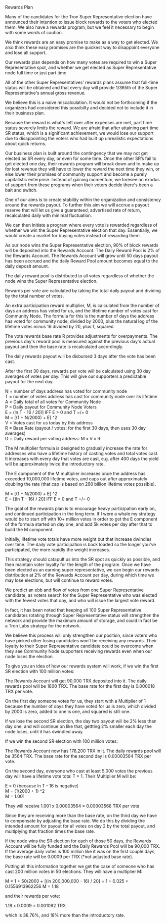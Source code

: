 Rewards Plan

Many of the candidates for the Tron Super Representative election have announced their intention to issue block rewards to the voters who elected them. We also have a rewards program, but we feel it necessary to begin with some words of caution. 

We think rewards are an easy promise to make as a way to get elected. We also think these easy promises are the quickest way to disappoint everyone and lose all support.

Our rewards plan depends on how many votes are required to win a Super Representative spot, and whether we get elected as Super Representative node full time or just part time.

All of the other Super Representatives' rewards plans assume that full-time status will be obtained and that every day will provide 1/365th of the Super Representative's annual gross revenue.

We believe this is a naive miscalculation. It would not be forthcoming if the organizers had considered this possibilty and decided not to include it in their business plan.

Because the reward is what's left over after expenses are met, part time status severely limits the reward. We are afraid that after attaining part time SR status, which is a significant achievement, we would lose our support due to disappointing the voters who had built up unrealistic expectations about quick returns.

Our business plan is built around the contingency that we may not get elected as SR every day, or even for some time. Once the other SR’s fail to get elected one day, their rewards program will break down and to make up for lost revenue they will have to lower the reward the next time they win, or else lower their promises of community support and become a purely capitalistic enterprise. Instead of gaining momentum, we foresee an exodus of support from these programs when their voters decide there's been a bait and switch.

One of our aims is to create stability within the organization and consistency around the rewards payout. To further this aim we will accrue a payout reserve that will let us give a guaranteed, advertised rate of return, recalculated daily with minimal fluctuation.

We can then initiate a program where every vote is rewarded regardless of whether we win the Super Representative election that day. Essentially, we would create a market for buying votes instead of rewarding them.

As our node wins the Super Representative election, 90% of block rewards will be deposited into the Rewards Account. The Daily Reward Pool is 2% of the Rewards Account. The Rewards Account will grow until 50 days payout has been accrued and the daily Reward Pool amount becomes equal to the daily deposit amount.

The daily reward pool is distributed to all votes regardless of whether the node wins the Super Representative election.

Rewards per vote are calculated by taking the total daily payout and dividing by the total number of votes. 

An extra participation reward multiplier, M, is calculated from the number of days an address has voted for us, and the lifetime number of votes cast for Community Node. The formula for this is the number of days the address has voted for community node, divided by 2000, plus the natural log of the lifetime votes minus 16 divided by 20, plus 1, squared.

The vote rewards base rate R provides adjustments for overpayments. The previous day's reward pool is measured against the previous day's actual payout and then the base rate is recalculated accordingly.

The daily rewards payout will be disbursed 3 days after the vote has been cast.

After the first 30 days, rewards per vote will be calculated using 30 day averages of votes per day. This will give our supporters a predictable payout for the next day.

N = number of days address has voted for community node  
T = number of votes address has cast for community node over its lifetime  
A = Daily total of all votes for Community Node  
P = Daily payout for Community Node Voters  
E = (ln T - 16 / 20)] IFF E > 0 and T =/= 0  
M = [(1 + N/2000) + E] ^2  
V = Votes cast for us today by this address  
R = Base Rate (payout / votes: for the first 30 days, then uses 30 day averages)  
D = Daily reward per voting address: M x V x R  


The M multiplier formula is designed to gradually increase the rate for addresses who have a lifetime history of casting votes and total votes cast. It increases with every day that votes are cast, e.g. after 400 days the yield will be approximately twice the introductory rate.

The E component of the M multiplier increases once the address has exceeded 10,000,000 lifetime votes, and caps out after approximately doubling the rate (that cap is based on 260 billion lifetime votes possible). 

M = [(1 + N/2000) + E] ^2  
E = [(ln T - 16) / 20] IFF E > 0 and T =/= 0

The goal of the rewards plan is to encourage heavy participation early on, and continued participation in the long term. If I were a whale my strategy would be to start off with 10+ million votes in order to get the E component of the formula started on day one, and add 5k votes per day after that to build the M component.

Initially, lifetime vote totals have more weight but that increase dwindles over time. The daily vote participation is back loaded so the longer you've participated, the more rapidly the weight increases.

This strategy should catapult us into the SR spot as quickly as possible, and then maintain voter loyalty for the length of the program. Once we have been elected as an earning super representative, we can begin our rewards distribution at 2% of the Rewards Account per day, during which time we may lose elections, but will continue to reward votes. 

We predict an ebb and flow of votes from one Super Representative candidate, as voters search for the Super Representative who was elected with the fewest votes that day, and who will issue the largest vote reward. 

In fact, it has been noted that keeping all 100 Super Representative candidates rotating through Super Representative status will strengthen the network and provide the maximum amount of storage, and could in fact be a Tron Labs strategy for the network.

We believe this process will only strengthen our position, since voters who have picked other losing candidates won’t be receiving any rewards. Their loyalty to their Super Representative candidate could be overcome when they see Community Node supporters receiving rewards even when our node loses the election.

To give you an idea of how our rewards system will work, if we win the first SR election with 100 million votes:

The Rewards Account will get 90,000 TRX deposited into it. The daily rewards pool will be 1800 TRX. The base rate for the first day is 0.000018 TRX per vote.

On the first day someone votes for us, they start with a Multiplier of 1 because the number of days they have voted for us is zero, which divided by 2000 is zero, added to one is one, and squared is still one.

If we lose the second SR election, the day two payout will be 2% less than day one, and will continue on like that, gettting 2% smaller each day the node loses, until it has dwindled away.

If we win the second SR election with 100 million votes:

The Rewards Account now has 178,200 TRX in it. The daily rewards pool will be 3564 TRX. The base rate for the second day is 0.00003564 TRX per vote.

On the second day, everyone who cast at least 5,000 votes the previous day will have a lifetime vote total T = 1. Their Multiplier M will be:

E = 0 (because ln T - 16 is negative)  
M = (1/2000 + 1) ^2  
M = 1.001  

They will receive 1.001 x 0.00003564 = 0.00003568 TRX per vote

Since they are receiving more than the base rate, on the third day we have to compensate by adjusting the base rate. We do this by dividing the intended amount for payout for all votes on day 2 by the total payout, and multiplying that fraction times the base rate.


If the node wins the SR election for each of those 50 days, the Rewards Account will be fully funded and the Daily Rewards Pool will be 90,000 TRX. If the average daily votes is 100 million like it was on the first couple days, the base rate will be 0.0009 per TRX (*not adjusted base rate).

Putting all this information together we get the case of someone who has cast 200 million votes in 50 elections. They will have a multiplier M: 

M = 1 + 50/2000 + [(ln 200,000,000 - 16) / 20] = 1 + 0.025 + 0.1556913962256 
M = 1.18

and their rewards per vote:

1.18 x 0.0009 = 0.001062 TRX  

which is 38.76%, and 18% more than the introductory rate.


